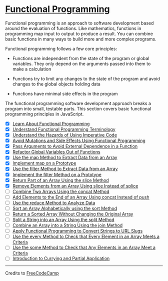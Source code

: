 # [Functional Programming](https://learn.freecodecamp.org/javascript-algorithms-and-data-structures/functional-programming)

Functional programming is an approach to software development based around the evaluation of functions. Like mathematics, functions in programming map input to output to produce a result. You can combine basic functions in many ways to build more and more complex programs.

Functional programming follows a few core principles:

- Functions are independent from the state of the program or global variables. They only depend on the arguments passed into them to make a calculation

- Functions try to limit any changes to the state of the program and avoid changes to the global objects holding data

- Functions have minimal side effects in the program


The functional programming software development approach breaks a program into small, testable parts. This section covers basic functional programming principles in JavaScript.

- [x] [Learn About Functional Programming](01-learn-about-functional-programming.md)
- [x] [Understand Functional Programming Terminology](02-understand-functional-programming-terminology.md)
- [x] [Understand the Hazards of Using Imperative Code](03-understand-the-hazards-of-using-imperative-code.md)
- [x] [Avoid Mutations and Side Effects Using Functional Programming](04-avoid-mutations-and-side-effects-using-functional-programming.md)
- [x] [Pass Arguments to Avoid External Dependence in a Function](05-pass-arguments-to-avoid-external-dependence-in-a-function.md)
- [x] [Refactor Global Variables Out of Functions](06-refactor-global-variables-out-of-functions.md)
- [x] [Use the map Method to Extract Data from an Array](07-use-the-map-method-to-extract-data-from-an-array.md)
- [x] [Implement map on a Prototype](08-implement-map-on-a-prototype.md)
- [x] [Use the filter Method to Extract Data from an Array](09-use-the-filter-method-to-extract-data-from-an-array.md)
- [x] [Implement the filter Method on a Prototype](10-implement-the-filter-method-on-a-prototype.md)
- [x] [Return Part of an Array Using the slice Method](11-return-part-of-an-array-using-the-slice-method.md)
- [x] [Remove Elements from an Array Using slice Instead of splice](12-remove-elements-from-an-array-using-slice-instead-of-splice.md)
- [ ] [Combine Two Arrays Using the concat Method]()
- [ ] [Add Elements to the End of an Array Using concat Instead of push]()
- [ ] [Use the reduce Method to Analyze Data]()
- [ ] [Sort an Array Alphabetically using the sort Method]()
- [ ] [Return a Sorted Array Without Changing the Original Array]()
- [ ] [Split a String into an Array Using the split Method]()
- [ ] [Combine an Array into a String Using the join Method]()
- [ ] [Apply Functional Programming to Convert Strings to URL Slugs]()
- [ ] [Use the every Method to Check that Every Element in an Array Meets a Criteria]()
- [ ] [Use the some Method to Check that Any Elements in an Array Meet a Criteria]()
- [ ] [Introduction to Currying and Partial Application]()

---

Credits to [FreeCodeCamp](https://www.freecodecamp.org/)